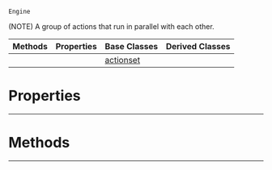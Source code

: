  `Engine`

(NOTE) A group of actions that run in parallel with each other.

|Methods|Properties|Base Classes|Derived Classes|
|---|---|---|---|
| | |[actionset](https://github.com/ArendDanielek/ZeroDocsTest/blob/master/code_reference/class_reference/actionset.markdown)| |


 #  Properties


---  
 #  Methods


---  
 
  
  
  
  
  
  
  

 